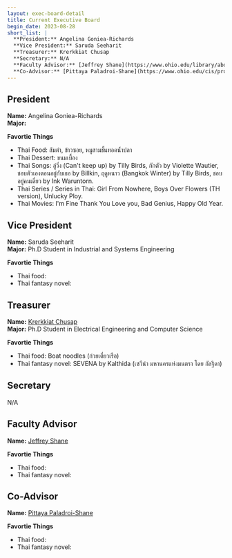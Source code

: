 ```yaml
---
layout: exec-board-detail
title: Current Executive Board
begin_date: 2023-08-28
short_list: |
  **President:** Angelina Goniea-Richards  
  **Vice President:** Saruda Seeharit  
  **Treasurer:** Krerkkiat Chusap  
  **Secretary:** N/A  
  **Faculty Advisor:** [Jeffrey Shane](https://www.ohio.edu/library/about/staff/shane)  
  **Co-Advisor:** [Pittaya Paladroi-Shane](https://www.ohio.edu/cis/profile/paladroi)  
---
```



## President

**Name:** Angelina Goniea-Richards  
**Major:**  

**Favortie Things**

- Thai Food: ส้มตำ, ข้าวซอย, หมูสามชั้นทอดน้ำปลา
- Thai Dessert: ขนมเบื้อง
- Thai Songs: ลู่วิ่ง (Can't keep up) by Tilly Birds, กักตัว by Violette Wautier, ชอบตัวเองตอนอยู่กับเธอ by Billkin, ฤดูหนาว (Bangkok Winter) by Tilly Birds, ชอบอยู่คนเดี่ยว by Ink Waruntorn.
- Thai Series / Series in Thai: Girl From Nowhere, Boys Over Flowers (TH version), Unlucky Ploy.
- Thai Movies: I'm Fine Thank You Love you, Bad Genius, Happy Old Year.


## Vice President

**Name:** Saruda Seeharit  
**Major:** Ph.D Student in Industrial and Systems Engineering  

**Favortie Things**

- Thai food:
- Thai fantasy novel:

## Treasurer

**Name:** [Krerkkiat Chusap](https://kchusap.com/)  
**Major:** Ph.D Student in Electrical Engineering and Computer Science  

**Favortie Things**

- Thai food: Boat noodles (ก๋วยเตี๋ยวเรือ)
- Thai fantasy novel: SEVENA by Kalthida (เซวีน่า มหานครแห่งมนตรา โดย กัลฐิดา)


## Secretary

N/A

## Faculty Advisor

**Name:** [Jeffrey Shane](https://www.ohio.edu/library/about/staff/shane)  

**Favortie Things**

- Thai food:
- Thai fantasy novel:

## Co-Advisor

**Name:** [Pittaya Paladroi-Shane](https://www.ohio.edu/cis/profile/paladroi)  

**Favortie Things**

- Thai food:
- Thai fantasy novel: 
